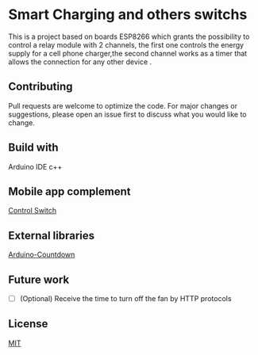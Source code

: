 # Smart Charging and others switchs 
This is a project based on boards ESP8266 which grants the possibility to control a relay module with 2 channels, the first one controls the energy supply for a cell phone charger,the second channel works as a timer that allows the connection for any other device .

## Contributing
Pull requests are welcome to optimize the code. For major changes or suggestions, please open an issue first to discuss what you would like to change.

## Build with
Arduino IDE c++

## Mobile app complement
[Control Switch](https://github.com/jprugo/ControlSwitch)

## External libraries
[Arduino-Countdown](https://github.com/luisllamasbinaburo/Arduino-Countdown)

## Future work
- [ ] \(Optional) Receive the time to turn off the fan by HTTP protocols

## License
[MIT](https://choosealicense.com/licenses/mit/)